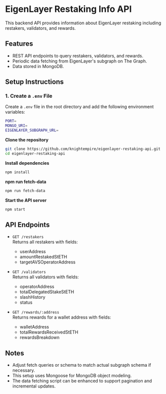 # EigenLayer Restaking Info API

This backend API provides information about EigenLayer restaking including restakers, validators, and rewards.

## Features

- REST API endpoints to query restakers, validators, and rewards.
- Periodic data fetching from EigenLayer's subgraph on The Graph.
- Data stored in MongoDB.

## Setup Instructions

### 1. Create a `.env` File

Create a `.env` file in the root directory and add the following environment variables:
```bash
PORT=
MONGO_URI=
EIGENLAYER_SUBGRAPH_URL=
```


**Clone the repository**

```bash
git clone https://github.com/knightempire/eigenlayer-restaking-api.git
cd eigenlayer-restaking-api
```

**Install dependencies**
```bash
npm install
```

**npm run fetch-data**
```bash
npm run fetch-data
```

**Start the API server**
```bash
npm start
```


## API Endpoints



- `GET /restakers`  
  Returns all restakers with fields:  
  - userAddress  
  - amountRestakedStETH  
  - targetAVSOperatorAddress  

- `GET /validators`  
  Returns all validators with fields:  
  - operatorAddress  
  - totalDelegatedStakeStETH  
  - slashHistory  
  - status  

- `GET /rewards/:address`  
  Returns rewards for a wallet address with fields:  
  - walletAddress  
  - totalRewardsReceivedStETH  
  - rewardsBreakdown  


## Notes

- Adjust fetch queries or schema to match actual subgraph schema if necessary.
- This setup uses Mongoose for MongoDB object modeling.
- The data fetching script can be enhanced to support pagination and incremental updates.
